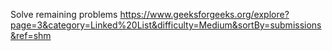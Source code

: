 Solve remaining problems https://www.geeksforgeeks.org/explore?page=3&category=Linked%20List&difficulty=Medium&sortBy=submissions&ref=shm
